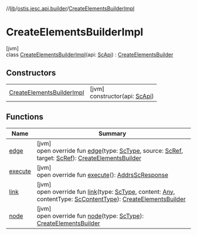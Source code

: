 //[lib](../../../index.md)/[ostis.jesc.api.builder](../index.md)/[CreateElementsBuilderImpl](index.md)

# CreateElementsBuilderImpl

[jvm]\
class [CreateElementsBuilderImpl](index.md)(api: [ScApi](../../ostis.jesc.api/-sc-api/index.md)) : [CreateElementsBuilder](../-create-elements-builder/index.md)

## Constructors

| | |
|---|---|
| [CreateElementsBuilderImpl](-create-elements-builder-impl.md) | [jvm]<br>constructor(api: [ScApi](../../ostis.jesc.api/-sc-api/index.md)) |

## Functions

| Name | Summary |
|---|---|
| [edge](edge.md) | [jvm]<br>open override fun [edge](edge.md)(type: [ScType](../../ostis.jesc.client.model.type/-sc-type/index.md), source: [ScRef](../../ostis.jesc.client.model.ref/-sc-ref/index.md), target: [ScRef](../../ostis.jesc.client.model.ref/-sc-ref/index.md)): [CreateElementsBuilder](../-create-elements-builder/index.md) |
| [execute](execute.md) | [jvm]<br>open override fun [execute](execute.md)(): [AddrsScResponse](../../ostis.jesc.client.model.response/-addrs-sc-response/index.md) |
| [link](link.md) | [jvm]<br>open override fun [link](link.md)(type: [ScType](../../ostis.jesc.client.model.type/-sc-type/index.md), content: [Any](https://kotlinlang.org/api/latest/jvm/stdlib/kotlin/-any/index.html), contentType: [ScContentType](../../ostis.jesc.client.model.request.payload.entry/-sc-content-type/index.md)): [CreateElementsBuilder](../-create-elements-builder/index.md) |
| [node](node.md) | [jvm]<br>open override fun [node](node.md)(type: [ScType](../../ostis.jesc.client.model.type/-sc-type/index.md)): [CreateElementsBuilder](../-create-elements-builder/index.md) |
